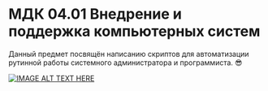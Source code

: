 # **МДК 04.01 Внедрение и поддержка компьютерных систем**

Данный предмет посвящён написанию скриптов для автоматизации рутинной работы системного администратора и программиста. :sunglasses: 

[![IMAGE ALT TEXT HERE](https://img.youtube.com/vi/pdcKciqY8WU/0.jpg)](http://www.youtube.com/watch?v=pdcKciqY8WU)


